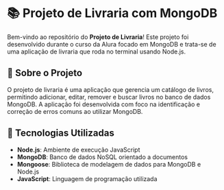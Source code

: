 # 📚 Projeto de Livraria com MongoDB

Bem-vindo ao repositório do **Projeto de Livraria**! Este projeto foi desenvolvido durante o curso da Alura focado em MongoDB e trata-se de uma aplicação de livraria que roda no terminal usando Node.js.

## 📝 Sobre o Projeto

O projeto de livraria é uma aplicação que gerencia um catálogo de livros, permitindo adicionar, editar, remover e buscar livros no banco de dados MongoDB. A aplicação foi desenvolvida com foco na identificação e correção de erros comuns ao utilizar MongoDB.

## 🚀 Tecnologias Utilizadas

- **Node.js**: Ambiente de execução JavaScript
- **MongoDB**: Banco de dados NoSQL orientado a documentos
- **Mongoose**: Biblioteca de modelagem de dados para MongoDB e Node.js
- **JavaScript**: Linguagem de programação utilizada
